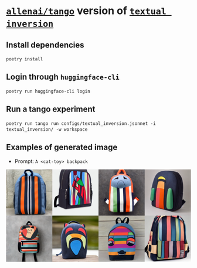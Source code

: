 # [`allenai/tango`](https://github.com/allenai/tango) version of [`textual inversion`](https://arxiv.org/abs/2208.01618)

## Install dependencies

```shell
poetry install
```

## Login through `huggingface-cli`

```shell
poetry run huggingface-cli login
```

## Run a tango experiment

```shell
poetry run tango run configs/textual_inversion.jsonnet -i textual_inversion/ -w workspace
```

## Examples of generated image

- Prompt: `A <cat-toy> backpack`

![](./cat-backpack.png)

